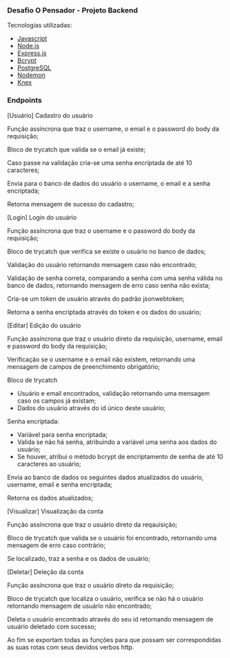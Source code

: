 <h3> Desafio O Pensador - Projeto Backend</h3>

Tecnologias utilizadas:

- <a href="https://javascript.info/document">Javascript</a>
- <a href="https://nodejs.org/en/docs/">Node.js</a>
- <a href="https://expressjs.com/">Express.js</a>
- <a href="https://www.npmjs.com/package/bcrypt">Bcrypt</a>
- <a href="https://www.postgresql.org/">PostgreSQL</a>
- <a href="https://www.npmjs.com/package/nodemon">Nodemon</a>
- <a href="https://knexjs.org/guide/query-builder.html#knex">Knex</a>

<h3> Endpoints </h3> 

[Usuário] Cadastro do usuário

Função assíncrona que traz o username, o email e o password do body da requisição;

Bloco de trycatch que valida se o email já existe;

Caso passe na validação cria-se uma senha encriptada de até 10 caracteres;

Envia para o banco de dados do usuário o username, o email e a senha encriptada;

Retorna mensagem de sucesso do cadastro;


[Login] Login do usuário 

Função assíncrona que traz o username e o password do body da requisição;

Bloco de trycatch que verifica se existe o usuário no banco de dados;

Validação do usuário retornando mensagem caso não encontrado;

Validação de senha correta, comparando a senha com uma senha válida no banco de dados, retornando mensagem de erro caso senha não exista;

Cria-se um token de usuário através do padrão jsonwebtoken;

Retorna a senha encriptada através do token e os dados do usuário;


[Editar] Edição do usuário 

Função assíncrona que traz o usuário direto da requisição, username, email e password do body da requisição; 

Verificação se o username e o email não existem, retornando uma mensagem de campos de preenchimento obrigatório;

Bloco de trycatch
- Usuário e email encontrados, validação retornando uma mensagem caso os campos já existam;
- Dados do usuário através do id único deste usuário;

Senha encriptada: 
- Variável para senha encriptada;
- Valida se não há senha, atribuindo a variável uma senha aos dados do usuário;
- Se houver, atribui o método bcrypt de encriptamento de senha de até 10 caracteres ao usuário;

Envia ao banco de dados os seguintes dados atualizados do usuário, username, email e senha encriptada;

Retorna os dados atualizados;

[Visualizar] Visualização da conta 

Função assíncrona que traz o usuário direto da reqauisição;

Bloco de trycatch que valida se o usuário foi encontrado, retornando uma mensagem de erro caso contrário;

Se localizado, traz a senha e os dados de usuário;


[Deletar] Deleção da conta 

Função assíncrona que traz o usuário direto da requisição;

Bloco de trycatch que localiza o usuário, verifica se não há o usuário retornando mensagem de usuário não encontrado; 

Deleta o usuário encontrado através do seu id retornando mensagem de usuário deletado com sucesso; 


Ao fim se exportam todas as funções para que possam ser correspondidas as suas rotas com seus devidos verbos http.
